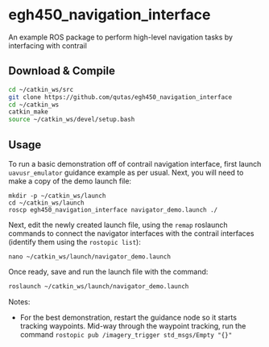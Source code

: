 # egh450_navigation_interface
 An example ROS package to perform high-level navigation tasks by interfacing with contrail 

## Download & Compile
```sh
cd ~/catkin_ws/src
git clone https://github.com/qutas/egh450_navigation_interface
cd ~/catkin_ws
catkin_make
source ~/catkin_ws/devel/setup.bash
```

## Usage
To run a basic demonstration off of contrail navigation interface, first launch `uavusr_emulator` guidance example as per usual. Next, you will need to make a copy of the demo launch file:
```
mkdir -p ~/catkin_ws/launch
cd ~/catkin_ws/launch
roscp egh450_navigation_interface navigator_demo.launch ./
```

Next, edit the newly created launch file, using the `remap` roslaunch commands to connect the navigator interfaces with the contrail interfaces (identify them using the `rostopic list`):
```
nano ~/catkin_ws/launch/navigator_demo.launch
```

Once ready, save and run the launch file with the command:
```sh
roslaunch ~/catkin_ws/launch/navigator_demo.launch
```

Notes:
- For the best demonstration, restart the guidance node so it starts tracking waypoints. Mid-way through the waypoint tracking, run the command `rostopic pub /imagery_trigger std_msgs/Empty "{}"`
